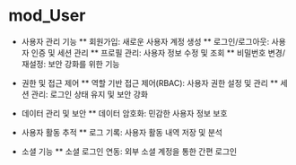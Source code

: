 # mod_User

* 사용자 관리 기능
** 회원가입: 새로운 사용자 계정 생성
** 로그인/로그아웃: 사용자 인증 및 세션 관리
** 프로필 관리: 사용자 정보 수정 및 조회
** 비밀번호 변경/재설정: 보안 강화를 위한 기능

* 권한 및 접근 제어
** 역할 기반 접근 제어(RBAC): 사용자 권한 설정 및 관리
** 세션 관리: 로그인 상태 유지 및 보안 강화

* 데이터 관리 및 보안
** 데이터 암호화: 민감한 사용자 정보 보호

* 사용자 활동 추적
** 로그 기록: 사용자 활동 내역 저장 및 분석

* 소셜 기능
** 소셜 로그인 연동: 외부 소셜 계정을 통한 간편 로그인

